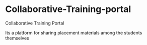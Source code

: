 Collaborative-Training-portal
=============================

Collaborative Training Portal

Its a platform for sharing placement materials among the students themselves
